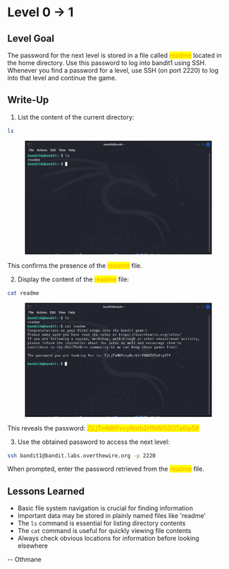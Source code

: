 # Level 0 → 1

## Level Goal

The password for the next level is stored in a file called <mark style="color:orange;">readme</mark> located in the home directory. Use this password to log into bandit1 using SSH. Whenever you find a password for a level, use SSH (on port 2220) to log into that level and continue the game.



## Write-Up

1. List the content of the current directory:

```sh
ls
```

<figure><img src="../../../../.gitbook/assets/image (1) (1) (1) (1) (1) (1) (1) (1) (1) (1) (1) (1).png" alt="ls"><figcaption></figcaption></figure>

This confirms the presence of the <mark style="color:orange;">readme</mark> file.

2. Display the content of the <mark style="color:orange;">readme</mark> file:

```sh
cat readme
```

<figure><img src="../../../../.gitbook/assets/image (2) (1) (1) (1) (1) (1) (1) (1) (1) (1) (1).png" alt="cat readme"><figcaption></figcaption></figure>

This reveals the password: <mark style="color:orange;">ZjLjTmM6FvvyRnrb2rfNWOZOTa6ip5If</mark>

3. Use the obtained password to access the next level:

```sh
ssh bandit1@bandit.labs.overthewire.org -p 2220
```

When prompted, enter the password retrieved from the <mark style="color:orange;">readme</mark> file.



## Lessons Learned

* Basic file system navigation is crucial for finding information
* Important data may be stored in plainly named files like 'readme'
* The `ls` command is essential for listing directory contents
* The `cat` command is useful for quickly viewing file contents
* Always check obvious locations for information before looking elsewhere



\-- Othmane



